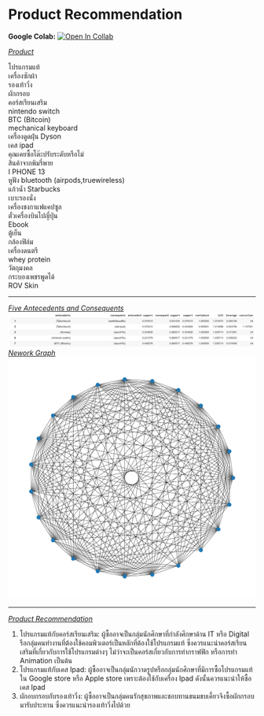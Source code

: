# Product Recommendation

**Google Colab:** [![Open In Collab](https://colab.research.google.com/assets/colab-badge.svg)](https://colab.research.google.com/drive/1QFQuA2mDFKR6zLOxaTcbn1AUQfzFguoM)

<i><ins>Product</ins></i>

โปรแกรมแท้                                
เครื่องซักผ้า                           
รองเท้าวิ่ง                               
ผักกรอบ                                   
คอร์สเรียนเสริม                           
nintendo switch                           
BTC (Bitcoin)                             
mechanical keyboard                       
เครื่องดูดฝุ่น Dyson                      
เคส ipad                                  
คุณเคยซื้อโต๊ะปรับระดับหรือไม่            
สินค้าจากพิมรี่พาย                        
I PHONE 13                                
หูฟัง bluetooth (airpods,truewireless)    
แก้วน้ำ Starbucks                         
เบาะรองนั่ง                               
เครื่องชงกาแฟแคปซูล                       
ตั๋วเครื่องบินไปญี่ปุ่น                   
Ebook                                     
ตู้เย็น                                   
กล้องฟิล์ม                                
เครื่องดนตรี                              
whey protein                              
วัตถุมงคล                                 
กระบองเพชรพูดได้                          
ROV Skin  
<hr>
<i><ins>Five Antecedents and Consequents</ins></i>
<img src="https://github.com/MimismPS/BADS7105-CRM-Analytics/blob/main/Assignment%2003%20-%20Product%20Recommendation/Antecedents%20and%20Consequents.png" />
<i><ins>Nework Graph</ins></i>
<img src="https://github.com/MimismPS/BADS7105-CRM-Analytics/blob/main/Assignment%2003%20-%20Product%20Recommendation/Network%20Graph.png" />
<hr>
<i><ins>Product Recommendation</ins></i>

1. โปรแกรมแท้กับคอร์สเรียนเสริม: ผู้ซื้ออาจเป็นกลุ่มนักศึกษาที่กำลังศึกษาด้าน IT หรือ Digital รือกลุ่มคนทำงานที่ต้องใช้คอมพิวเตอร์เป็นหลักที่ต้องใช้โปรแกรมแท้ ซึ่งควรแนะนำคอร์สเรียนเสริมที่เกี่ยวกับการใช้โปรแกรมต่างๆ ไม่ว่าจะเป็นคอร์สเกี่ยวกับการทำกราฟฟิก หรือการทำ Animation เป็นต้น
2. โปรแกรมแท้กับเคส Ipad: ผู้ซื้ออาจเป็นกลุ่มนักวาดรูปหรือกลุ่มนักศึกษาที่มีการซื้อโปรแกรมแท้ใน Google store หรือ Apple store เพราะต้องใช้กับเครื่อง Ipad ดังนั้นควรแนะนำให้ซื้อเคส Ipad
3. ผักอบกรอบกับรองเท้าวิ่ง: ผู้ซื้ออาจเป็นกลุ่มคนรักสุขภาพและชอบทานขนมขบเคี้ยวจึงซื้อผักกรอบมารับประทาน ซึ่งควรแนะนำรองเท้าวิ่งไปด้วย

